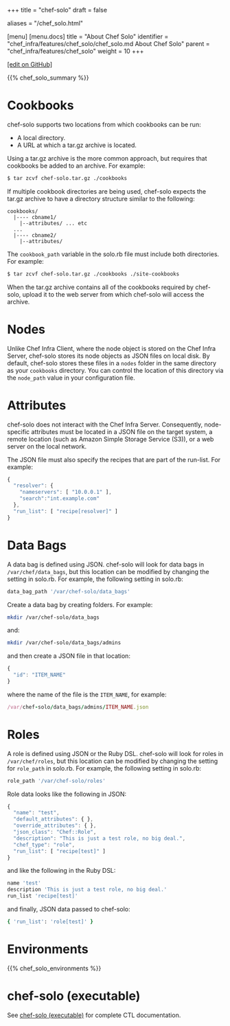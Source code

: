 +++
title = "chef-solo"
draft = false

aliases = "/chef_solo.html"

[menu]
  [menu.docs]
    title = "About Chef Solo"
    identifier = "chef_infra/features/chef_solo/chef_solo.md About Chef Solo"
    parent = "chef_infra/features/chef_solo"
    weight = 10
+++    

[\[edit on GitHub\]](https://github.com/chef/chef-web-docs/blob/master/content/chef_solo.md)

{{% chef_solo_summary %}}

Cookbooks
=========

chef-solo supports two locations from which cookbooks can be run:

-   A local directory.
-   A URL at which a tar.gz archive is located.

Using a tar.gz archive is the more common approach, but requires that
cookbooks be added to an archive. For example:

``` bash
$ tar zcvf chef-solo.tar.gz ./cookbooks
```

If multiple cookbook directories are being used, chef-solo expects the
tar.gz archive to have a directory structure similar to the following:

    cookbooks/
      |---- cbname1/
        |--attributes/ ... etc
      ...
      |---- cbname2/
        |--attributes/

The `cookbook_path` variable in the solo.rb file must include both
directories. For example:

``` bash
$ tar zcvf chef-solo.tar.gz ./cookbooks ./site-cookbooks
```

When the tar.gz archive contains all of the cookbooks required by
chef-solo, upload it to the web server from which chef-solo will access
the archive.

Nodes
=====

Unlike Chef Infra Client, where the node object is stored on the Chef
Infra Server, chef-solo stores its node objects as JSON files on local
disk. By default, chef-solo stores these files in a `nodes` folder in
the same directory as your `cookbooks` directory. You can control the
location of this directory via the `node_path` value in your
configuration file.

Attributes
==========

chef-solo does not interact with the Chef Infra Server. Consequently,
node-specific attributes must be located in a JSON file on the target
system, a remote location (such as Amazon Simple Storage Service (S3)),
or a web server on the local network.

The JSON file must also specify the recipes that are part of the
run-list. For example:

``` javascript
{
  "resolver": {
    "nameservers": [ "10.0.0.1" ],
    "search":"int.example.com"
  },
  "run_list": [ "recipe[resolver]" ]
}
```

Data Bags
=========

A data bag is defined using JSON. chef-solo will look for data bags in
`/var/chef/data_bags`, but this location can be modified by changing the
setting in solo.rb. For example, the following setting in solo.rb:

``` ruby
data_bag_path '/var/chef-solo/data_bags'
```

Create a data bag by creating folders. For example:

``` bash
mkdir /var/chef-solo/data_bags
```

and:

``` bash
mkdir /var/chef-solo/data_bags/admins
```

and then create a JSON file in that location:

``` javascript
{
  "id": "ITEM_NAME"
}
```

where the name of the file is the `ITEM_NAME`, for example:

``` ruby
/var/chef-solo/data_bags/admins/ITEM_NAME.json
```

Roles
=====

A role is defined using JSON or the Ruby DSL. chef-solo will look for
roles in `/var/chef/roles`, but this location can be modified by
changing the setting for `role_path` in solo.rb. For example, the
following setting in solo.rb:

``` ruby
role_path '/var/chef-solo/roles'
```

Role data looks like the following in JSON:

``` javascript
{
  "name": "test",
  "default_attributes": { },
  "override_attributes": { },
  "json_class": "Chef::Role",
  "description": "This is just a test role, no big deal.",
  "chef_type": "role",
  "run_list": [ "recipe[test]" ]
}
```

and like the following in the Ruby DSL:

``` ruby
name 'test'
description 'This is just a test role, no big deal.'
run_list 'recipe[test]'
```

and finally, JSON data passed to chef-solo:

``` ruby
{ 'run_list': 'role[test]' }
```

Environments
============

{{% chef_solo_environments %}}

chef-solo (executable)
======================

See [chef-solo (executable)](/ctl_chef_solo.html) for complete CTL
documentation.
